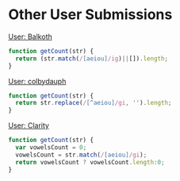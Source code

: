 # Other User Submissions
[User: Balkoth](https://www.codewars.com/users/Balkoth)
```js
function getCount(str) {
  return (str.match(/[aeiou]/ig)||[]).length;
}
```
[User: colbydauph](https://www.codewars.com/users/colbydauph)
```js
function getCount(str) {
  return str.replace(/[^aeiou]/gi, '').length;
}
```
[User: Clarity](https://www.codewars.com/users/Clarity)
```js
function getCount(str) {
  var vowelsCount = 0;
  vowelsCount = str.match(/[aeiou]/gi);
  return vowelsCount ? vowelsCount.length:0;
}
```
